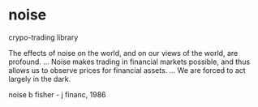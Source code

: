 # noise
crypo-trading library

The effects of noise on the world, and on our views of the world, are profound. ... Noise makes trading in financial markets possible, and thus allows us to observe prices for financial assets. ... We are forced to act largely in the dark.

noise b fisher - j financ, 1986
